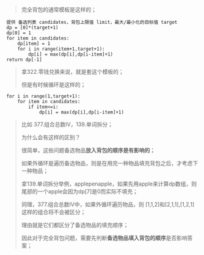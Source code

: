 > 完全背包的通常模板是这样的；
> 
    提供 备选列表 candidates，背包上限值 limit，最大/最小化的目标值 target
    dp = [0]*(target+1)
    dp[0] = 1
    for item in candidates:
        dp[item] = 1
        for i in range(item+1,target+1):
            dp[i] = max(dp[i],dp[i-item]+1)
    return dp[-1]
>
> 拿322.零钱兑换来说，就是套这个模板的；
> 
> 但是有时候循环是这样的；
> 
>
    for i in range(1,target+1):
        for item in candidates:
            if item<=i:
                dp[i] = max(dp[i],dp[i-item]+1)
>
> 比如 377.组合总数Ⅳ，139.单词拆分；
> 
> 为什么会有这样的区别？
> 
> 很简单，这些问题备选物品**放入背包的顺序是有影响的**；
> 
> 如果外循环是遍历备选物品，则是在用完一种物品填充背包之后，才考虑下一种物品；
> 
> 拿139.单词拆分举例，applepenapple，如果先用apple来计算dp数组，则尾部的一个apple会因为dp[7]是0而实际不填充；
> 
> 同理，377.组合总数Ⅳ中，如果外循环遍历物品，则 [1,1,2]和[2,1,1],[1,2,1]这样的组合将不会被区分；
> 
> 理由就是它们都区分了备选物品的填充顺序；
> 
> 因此对于完全背包问题，需要先判断**备选物品填入背包的顺序**是否影响答案；


